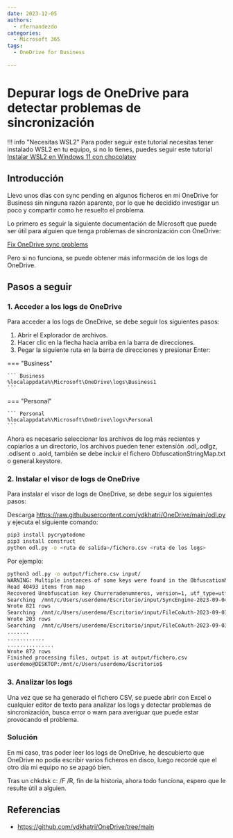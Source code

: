 ```yaml
---
date: 2023-12-05
authors:
  - rfernandezdo
categories:
  - Microsoft 365
tags:
  - OneDrive for Business
  
---
```

# Depurar logs de OneDrive para detectar problemas de sincronización

!!! info "Necesitas WSL2"
    Para poder seguir este tutorial necesitas tener instalado WSL2 en tu equipo, si no lo tienes, puedes seguir este tutorial [Instalar WSL2 en Windows 11 con chocolatey]


[Instalar WSL2 en Windows 11 con chocolatey]: 20231204_Instalar_WSL2.md

## Introducción

Llevo unos días con sync pending en algunos ficheros en mi OneDrive for Business sin ninguna razón aparente, por lo que he decidido investigar un poco y compartir como he resuelto el problema.

Lo primero es seguir la siguiente documentación de Microsoft que puede ser útil para alguien que tenga problemas de sincronización con OneDrive:

[Fix OneDrive sync problems](https://support.microsoft.com/en-au/office/fix-onedrive-sync-problems-0899b115-05f7-45ec-95b2-e4cc8c4670b2)

Pero si no funciona, se puede obtener más información de los logs de OneDrive.

## Pasos a seguir

### 1. Acceder a los logs de OneDrive

Para acceder a los logs de OneDrive, se debe seguir los siguientes pasos:

1. Abrir el Explorador de archivos.
2. Hacer clic en la flecha hacia arriba en la barra de direcciones.
3. Pegar la siguiente ruta en la barra de direcciones y presionar Enter:

=== "Business"

    ``` Business
    %localappdata%\Microsoft\OneDrive\logs\Business1
    ```
=== "Personal"

    ``` Personal
    %localappdata%\Microsoft\OneDrive\logs\Personal
    ```

Ahora es necesario seleccionar los archivos de log más recientes y copiarlos a un directorio, los archivos pueden tener extensión .odl,.odlgz, .odlsent  o .aold, también se debe incluir el fichero ObfuscationStringMap.txt o general.keystore.


### 2. Instalar el visor de logs de OneDrive

Para instalar el visor de logs de OneDrive, se debe seguir los siguientes pasos:

Descarga https://raw.githubusercontent.com/ydkhatri/OneDrive/main/odl.py y ejecuta el siguiente comando:

``` bash
pip3 install pycryptodome
pip3 install construct
python odl.py -o <ruta de salida>/fichero.csv <ruta de los logs>
```

Por ejemplo:

``` bash
python3 odl.py -o output/fichero.csv input/
WARNING: Multiple instances of some keys were found in the ObfuscationMap.
Read 40493 items from map
Recovered Unobfuscation key Churreradenumneros, version=1, utf_type=utf16
Searching  /mnt/c/Users/userdemo/Escritorio/input/SyncEngine-2023-09-04.0637.32.2.odl
Wrote 821 rows
Searching  /mnt/c/Users/userdemo/Escritorio/input/FileCoAuth-2023-09-03.0804.13536.1.odlgz
Wrote 203 rows
Searching  /mnt/c/Users/userdemo/Escritorio/input/FileCoAuth-2023-09-03.0804.14112.1.odlgz
.......
............
...............
Wrote 872 rows
Finished processing files, output is at output/fichero.csv
userdemo@DESKTOP:/mnt/c/Users/userdemo/Escritorio$
```

### 3. Analizar los logs

Una vez que se ha generado el fichero CSV, se puede abrir con Excel o cualquier editor de texto para analizar los logs y detectar problemas de sincronización, busca error o warn para averiguar que puede estar provocando el problema.


### Solución

En mi caso, tras poder leer los logs de OneDrive, he descubierto que OneDrive no podía escribir varios ficheros en disco, luego recordé que el otro día mi equipo no se apagó bien.

Tras un chkdsk c: /F /R,  fin de la historia, ahora todo funciona, espero que le resulte útil a alguien.

## Referencias
-  https://github.com/ydkhatri/OneDrive/tree/main

